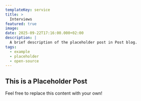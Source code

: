 ```yaml
---
templateKey: service
title: >
  Interviews
featured: true
image: 
date: 2025-09-22T17:16:00.000+02:00
description: |
  A brief description of the placeholder post in Post blog.
tags:
  - example
  - placeholder
  - open-source
---
```

## This is a Placeholder Post

Feel free to replace this content with your own!

